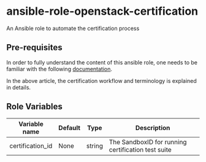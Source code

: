 # ansible-role-openstack-certification

An Ansible role to automate the certification process

## Pre-requisites

In order to fully understand the content of this ansible role, one needs to be
familiar with the following [documentation](https://access.redhat.com/articles/2126521#Installthesoftwarepackages).

In the above article, the certification workflow and terminology is explained
in details.

## Role Variables

| Variable name    | Default  | Type    | Description                                        |
|------------------|----------|---------|----------------------------------------------------|
| certification_id | None     | string  | The SandboxID for running certification test suite |
